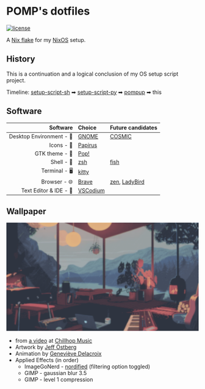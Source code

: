 # POMP's dotfiles

[![license](https://img.shields.io/github/license/developomp/.dotfiles?style=for-the-badge&color=yellow)](./LICENSE)

<!-- ## Gallery

![screenshot](.github/res/result1.png)

![result image 2](.github/res/result2.png)

-->

A [Nix flake](https://wiki.nixos.org/wiki/Flakes) for my [NixOS](https://nixos.org) setup.

## History

This is a continuation and a logical conclusion of my OS setup script project.

Timeline: [setup-script-sh](https://github.com/developomp/setup-script-sh) ➡ [setup-script-py](https://github.com/developomp/setup-script-py) ➡ [pompup](https://github.com/developomp/pompup) ➡ this

## Software

|                 Software | Choice                                                                  | Future candidates                                                                                      |
| -----------------------: | :---------------------------------------------------------------------- | ------------------------------------------------------------------------------------------------------ |
| Desktop Environment - 🚀 | [GNOME](https://www.gnome.org)                                          | [COSMIC](https://github.com/pop-os/cosmic-epoch)                                                       |
|               Icons - 💎 | [Papirus](https://github.com/PapirusDevelopmentTeam/papirus-icon-theme) |                                                                                                        |
|           GTK theme - 🎨 | [Pop!](https://github.com/pop-os/gtk-theme)                             |                                                                                                        |
|               Shell - 🐚 | [zsh](https://github.com/zsh-users/zsh)                                 | [fish](https://fishshell.com)                                                                          |
|            Terminal - 🖥️ | [kitty](https://github.com/kovidgoyal/kitty)                            |                                                                                                        |
|             Browser - 🌐 | [Brave](https://github.com/brave/brave-browser)                         | [zen](https://github.com/zen-browser/desktop), [LadyBird](https://github.com/LadybirdBrowser/ladybird) |
|   Text Editor & IDE - 📝 | [VSCodium](https://github.com/VSCodium/vscodium)                        |                                                                                                        |

## Wallpaper

![wallpaper](wallpaper.png)

- from [a video](https://www.youtube.com/watch?v=QEWV6fiYaDU) at [Chillhop Music](https://www.youtube.com/channel/UCOxqgCwgOqC2lMqC5PYz_Dg)
- Artwork by [Jeff Östberg](https://jeffostberg.se)
- Animation by [Geneviève Delacroix](http://www.genevievelacroix.com)
- Applied Effects (in order)
  - ImageGoNerd - [nordified](https://github.com/Schrodinger-Hat/ImageGoNord) (filtering option toggled)
  - GIMP - gaussian blur 3.5
  - GIMP - level 1 compression
